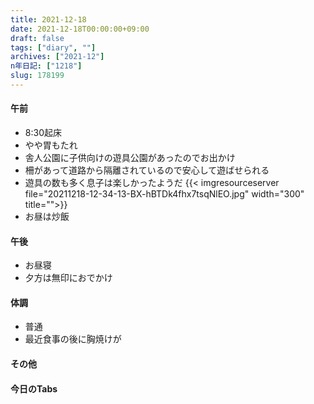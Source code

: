 ```yaml
---
title: 2021-12-18
date: 2021-12-18T00:00:00+09:00
draft: false
tags: ["diary", ""]
archives: ["2021-12"]
n年日記: ["1218"]
slug: 178199
---
```

#### 午前
- 8:30起床
- やや胃もたれ
- 舎人公園に子供向けの遊具公園があったのでお出かけ
- 柵があって道路から隔離されているので安心して遊ばせられる
- 遊具の数も多く息子は楽しかったようだ
{{< imgresourceserver file="20211218-12-34-13-BX-hBTDk4fhx7tsqNlEO.jpg" width="300" title="">}}
- お昼は炒飯
#### 午後
- お昼寝
- 夕方は無印におでかけ
#### 体調
- 普通
- 最近食事の後に胸焼けが
#### その他
#### 今日のTabs